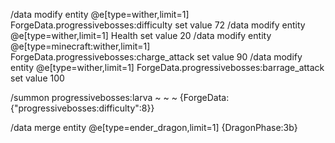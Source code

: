/data modify entity @e[type=wither,limit=1] ForgeData.progressivebosses:difficulty set value 72
/data modify entity @e[type=wither,limit=1] Health set value 20
/data modify entity @e[type=minecraft:wither,limit=1] ForgeData.progressivebosses:charge_attack set value 90
/data modify entity @e[type=wither,limit=1] ForgeData.progressivebosses:barrage_attack set value 100

/summon progressivebosses:larva ~ ~ ~ {ForgeData:{"progressivebosses:difficulty":8}}

/data merge entity @e[type=ender_dragon,limit=1] {DragonPhase:3b}